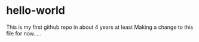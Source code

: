 # hello-world
This is my first github repo in about 4 years at least
Making a change to this file for now.....
